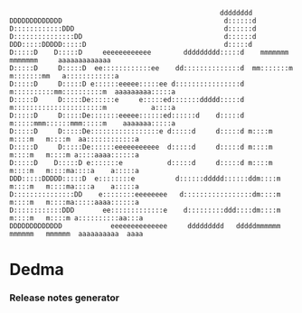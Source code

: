                                                                                                        
                                                        dddddddd                                          
    DDDDDDDDDDDDD                                        d::::::d                                          
    D::::::::::::DDD                                     d::::::d                                          
    D:::::::::::::::DD                                   d::::::d                                          
    DDD:::::DDDDD:::::D                                  d:::::d                                           
    D:::::D    D:::::D     eeeeeeeeeeee        ddddddddd:::::d    mmmmmmm    mmmmmmm     aaaaaaaaaaaaa   
    D:::::D     D:::::D  ee::::::::::::ee    dd::::::::::::::d  mm:::::::m  m:::::::mm   a::::::::::::a  
    D:::::D     D:::::D e::::::eeeee:::::ee d::::::::::::::::d m::::::::::mm::::::::::m  aaaaaaaaa:::::a 
    D:::::D     D:::::De::::::e     e:::::ed:::::::ddddd:::::d m::::::::::::::::::::::m           a::::a 
    D:::::D     D:::::De:::::::eeeee::::::ed::::::d    d:::::d m:::::mmm::::::mmm:::::m    aaaaaaa:::::a 
    D:::::D     D:::::De:::::::::::::::::e d:::::d     d:::::d m::::m   m::::m   m::::m  aa::::::::::::a 
    D:::::D     D:::::De::::::eeeeeeeeeee  d:::::d     d:::::d m::::m   m::::m   m::::m a::::aaaa::::::a 
    D:::::D    D:::::D e:::::::e           d:::::d     d:::::d m::::m   m::::m   m::::ma::::a    a:::::a 
    DDD:::::DDDDD:::::D  e::::::::e          d::::::ddddd::::::ddm::::m   m::::m   m::::ma::::a    a:::::a 
    D:::::::::::::::DD    e::::::::eeeeeeee   d:::::::::::::::::dm::::m   m::::m   m::::ma:::::aaaa::::::a 
    D::::::::::::DDD       ee:::::::::::::e    d:::::::::ddd::::dm::::m   m::::m   m::::m a::::::::::aa:::a
    DDDDDDDDDDDDD            eeeeeeeeeeeeee     ddddddddd   dddddmmmmmm   mmmmmm   mmmmmm  aaaaaaaaaa  aaaa
                                                                                                        
                                                                                                        
                                                                                                        
                                                                                                        
                                                                                                        
                                                                                                        
                                                                                                        
# Dedma
### Release notes generator
 